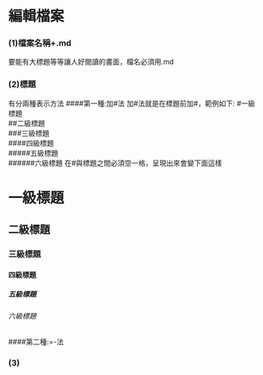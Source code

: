 編輯檔案
================
### (1)檔案名稱+.md
要能有大標題等等讓人好閱讀的畫面，檔名必須用.md

### (2)標題
有分兩種表示方法
####第一種:加#法
加#法就是在標題前加#，範例如下:
#一級標題  
##二級標題  
###三級標題  
####四級標題  
#####五級標題  
######六級標題
在#與標題之間必須空一格，呈現出來會變下面這樣
# 一級標題  
## 二級標題  
### 三級標題  
#### 四級標題  
##### 五級標題  
###### 六級標題  
####第二種:=-法

### (3)
